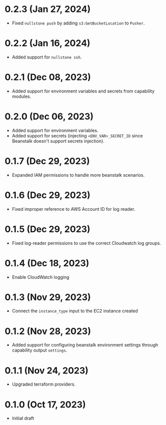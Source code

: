 # 0.2.3 (Jan 27, 2024)
* Fixed `nullstone push` by adding `s3:GetBucketLocation` to `Pusher`.

# 0.2.2 (Jan 16, 2024)
* Added support for `nullstone ssh`.

# 0.2.1 (Dec 08, 2023)
* Added support for environment variables and secrets from capability modules.

# 0.2.0 (Dec 06, 2023)
* Added support for environment variables.
* Added support for secrets (injecting `<ENV_VAR>_SECRET_ID` since Beanstalk doesn't support secrets injection).

# 0.1.7 (Dec 29, 2023)
* Expanded IAM permissions to handle more beanstalk scenarios.

# 0.1.6 (Dec 29, 2023)
* Fixed improper reference to AWS Account ID for log reader.

# 0.1.5 (Dec 29, 2023)
* Fixed log-reader permissions to use the correct Cloudwatch log groups.

# 0.1.4 (Dec 18, 2023)
* Enable CloudWatch logging

# 0.1.3 (Nov 29, 2023)
* Connect the `instance_type` input to the EC2 instance created

# 0.1.2 (Nov 28, 2023)
* Added support for configuring beanstalk environment settings through capability output `settings`.

# 0.1.1 (Nov 24, 2023)
* Upgraded terraform providers.

# 0.1.0 (Oct 17, 2023)
* Initial draft
